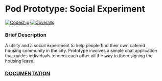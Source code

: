 # Pod Prototype: Social Experiment

[ ![Codeship](https://img.shields.io/codeship/cd5bb860-3b3c-0133-7ab0-4e85fe1543ec.svg?style=flat-square)](https://codeship.com/projects/102080)
[ ![Coveralls](https://img.shields.io/coveralls/UrbandPod/PodTestPrototype.svg?style=flat-square)](https://coveralls.io/github/UrbanPod/PodTestPrototype)

### Brief Description
A utility and a social experiment to help people find their own catered
housing community in the city. Prototype involves a simple chat application
that guides individuals to meet each other all the way to them signing the
housing lease.

### [DOCUMENTATION](https://github.com/podtogether/pod-test-prototype/wiki)
